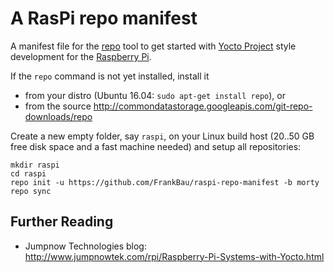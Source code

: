 # A RasPi repo manifest

A manifest file for the [repo](https://source.android.com/source/using-repo.html) tool 
to get started with [Yocto Project](https://www.yoctoproject.org/) style development 
for the [Raspberry Pi](https://www.raspberrypi.org/).

If the `repo` command is not yet installed, install it 
* from your distro (Ubuntu 16.04: `sudo apt-get install repo`), or
* from the source http://commondatastorage.googleapis.com/git-repo-downloads/repo

Create a new empty folder, say `raspi`, on your Linux build host 
(20..50 GB free disk space and a fast machine needed) and setup all repositories:

    mkdir raspi
    cd raspi
    repo init -u https://github.com/FrankBau/raspi-repo-manifest -b morty
    repo sync

## Further Reading
* Jumpnow Technologies blog: http://www.jumpnowtek.com/rpi/Raspberry-Pi-Systems-with-Yocto.html

